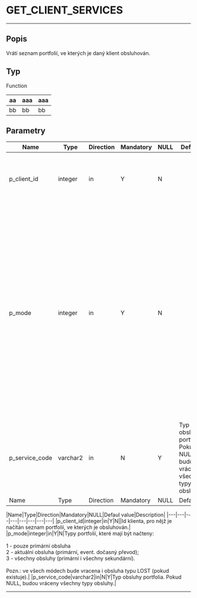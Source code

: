 # GET_CLIENT_SERVICES
---
## Popis
Vrátí seznam portfolií, ve kterých je daný klient obsluhován.

## Typ
Function

|aa|aaa|aaa|
|---|---|---|
|bb|bb|bb|

## Parametry
|Name|Type|Direction|Mandatory|NULL|Default|Description|
|---|---|---|---|---|---|---|
|p_client_id|integer|in|Y|N||Id klienta, pro nějž je načítán seznam portfolií, ve kterých je obsluhován.|
|p_mode|integer|in|Y|N||Typy portfolií, které mají být načteny:<br><br>1 - pouze primární obsluha<br>2 - aktuální obsluha (primární, event. dočasný převod);<br>3 - všechny obsluhy (primární i všechny sekundární).<br><br>Pozn.: ve všech módech bude vracena i obsluha typu LOST (pokud existuje).|
|p_service_code|varchar2|in|N|Y|Typ obsluhy portfolia. Pokud NULL, budou vráceny všechny typy obsluhy.|
|Name|Type|Direction|Mandatory|NULL|Default|Description|


|Name|Type|Direction|Mandatory|NULL|Defaul value|Description|
|---|---|---|---|---|---|---|---|
|p_client_id|integer|in|Y|N||Id klienta, pro nějž je načítán seznam portfolií, ve kterých je obsluhován.|
|p_mode|integer|in|Y|N|Typy portfolií, které mají být načteny:<br><br>1 - pouze primární obsluha<br>2 - aktuální obsluha (primární, event. dočasný převod);<br>3 - všechny obsluhy (primární i všechny sekundární).<br><br>Pozn.: ve všech módech bude vracena i obsluha typu LOST (pokud existuje).|
|p_service_code|varchar2|in|N|Y|Typ obsluhy portfolia. Pokud NULL, budou vráceny všechny typy obsluhy.|

---
